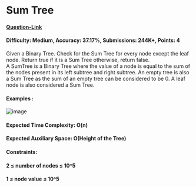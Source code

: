 # Sum Tree
#### [Question-Link](https://www.geeksforgeeks.org/problems/sum-tree/1)
#### Difficulty: Medium, Accuracy: 37.17%, Submissions: 244K+, Points: 4
Given a Binary Tree. Check for the Sum Tree for every node except the leaf node. Return true if it is a Sum Tree otherwise, return false.
<br>
A SumTree is a Binary Tree where the value of a node is equal to the sum of the nodes present in its left subtree and right subtree. An empty tree is also a Sum Tree as the sum of an empty tree can be considered to be 0. A leaf node is also considered a Sum Tree.

#### Examples :
![image](https://github.com/user-attachments/assets/633babcf-a01c-4f33-89ea-8f14113bcf3a)
#### Expected Time Complexity: O(n)
#### Expected Auxiliary Space: O(Height of the Tree)

#### Constraints:
#### 2 ≤ number of nodes ≤ 10^5
#### 1 ≤ node value ≤ 10^5
